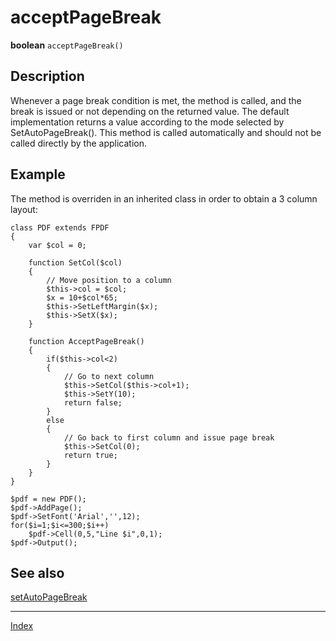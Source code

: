# acceptPageBreak

**boolean** `acceptPageBreak()`

## Description

Whenever a page break condition is met, the method is called, and the break is issued or not depending on the returned value. The default implementation returns a value according to the mode selected by SetAutoPageBreak().
This method is called automatically and should not be called directly by the application.

## Example

The method is overriden in an inherited class in order to obtain a 3 column layout:

```
class PDF extends FPDF
{
    var $col = 0;

    function SetCol($col)
    {
        // Move position to a column
        $this->col = $col;
        $x = 10+$col*65;
        $this->SetLeftMargin($x);
        $this->SetX($x);
    }

    function AcceptPageBreak()
    {
        if($this->col<2)
        {
            // Go to next column
            $this->SetCol($this->col+1);
            $this->SetY(10);
            return false;
        }
        else
        {
            // Go back to first column and issue page break
            $this->SetCol(0);
            return true;
        }
    }
}

$pdf = new PDF();
$pdf->AddPage();
$pdf->SetFont('Arial','',12);
for($i=1;$i<=300;$i++)
    $pdf->Cell(0,5,"Line $i",0,1);
$pdf->Output();
```

## See also

[setAutoPageBreak](setautopagebreak.md)

* * *

[Index](index.md)
